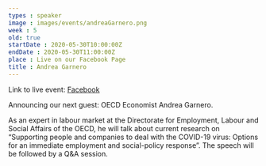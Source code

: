 ```yaml
---
types : speaker
image : images/events/andreaGarnero.png
week : 5
old: true
startDate : 2020-05-30T10:00:00Z
endDate : 2020-05-30T11:00:00Z
place : Live on our Facebook Page
title : Andrea Garnero
---
```


Link to live event:
[Facebook](https://www.facebook.com/OxfordUniversityItalianSociety)

Announcing our next guest: OECD Economist Andrea Garnero.

As an expert in labour market at the Directorate for Employment, Labour and Social Affairs of the OECD, he will talk about current research on “Supporting people and companies to deal with the COVID-19 virus: Options for an immediate employment and social-policy response”. The speech will be followed by a Q&A session.
